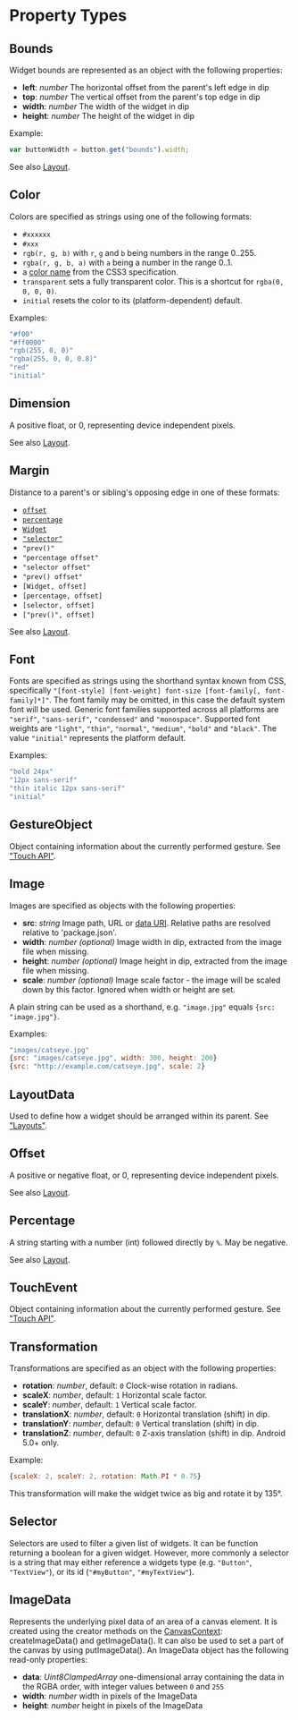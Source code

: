Property Types
==============

## Bounds

Widget bounds are represented as an object with the following properties:

* **left**: *number*
The horizontal offset from the parent's left edge in dip
* **top**: *number*
The vertical offset from the parent's top edge in dip
* **width**: *number*
The width of the widget in dip
* **height**: *number*
The height of the widget in dip

Example:
```js
var buttonWidth = button.get("bounds").width;
```

See also [Layout](layout.md).

## Color

Colors are specified as strings using one of the following formats:

* `#xxxxxx`
* `#xxx`
* `rgb(r, g, b)` with `r`, `g` and `b` being numbers in the range 0..255.
* `rgba(r, g, b, a)` with `a` being a number in the range 0..1.
* a [color name](http://www.w3.org/TR/css3-color/#html4) from the CSS3 specification.
* `transparent` sets a fully transparent color. This is a shortcut for `rgba(0, 0, 0, 0)`.
* `initial` resets the color to its (platform-dependent) default.

Examples:

```js
"#f00"
"#ff0000"
"rgb(255, 0, 0)"
"rgba(255, 0, 0, 0.8)"
"red"
"initial"
```

## Dimension

A positive float, or 0, representing device independent pixels.

See also [Layout](layout.md).

## Margin

Distance to a parent's or sibling's opposing edge in one of these formats:

* [`offset`](#offset)
* [`percentage`](#percentage)
* [`Widget`](api/Widget.md)
* [`"selector"`](#selector)
* `"prev()"`
* `"percentage offset"`
* `"selector offset"`
* `"prev() offset"`
* `[Widget, offset]`
* `[percentage, offset]`
* `[selector, offset]`
* `["prev()", offset]`

See also [Layout](layout.md).

## Font

Fonts are specified as strings using the shorthand syntax known from CSS, specifically `"[font-style] [font-weight] font-size [font-family[, font-family]*]"`. The font family may be omitted, in this case the default system font will be used. Generic font families supported across all platforms are `"serif"`, `"sans-serif"`, `"condensed"` and `"monospace"`. Supported font weights are `"light"`, `"thin"`, `"normal"`, `"medium"`, `"bold"` and `"black"`. The value `"initial"` represents the platform default.

Examples:

```js
"bold 24px"
"12px sans-serif"
"thin italic 12px sans-serif"
"initial"
```

## GestureObject

Object containing information about the currently performed gesture. See ["Touch API"](touch.md#gesture_object).

## Image

Images are specified as objects with the following properties:

* **src**: *string*
    Image path, URL or [data URI](https://en.wikipedia.org/wiki/Data_URI_scheme). Relative paths are resolved relative to 'package.json'.
* **width**: *number (optional)*
    Image width in dip, extracted from the image file when missing.
* **height**: *number (optional)*
    Image height in dip, extracted from the image file when missing.
* **scale**: *number (optional)*
    Image scale factor - the image will be scaled down by this factor. Ignored when width or height are set.

A plain string can be used as a shorthand, e.g. `"image.jpg"` equals `{src: "image.jpg"}`.

Examples:

```js
"images/catseye.jpg"
{src: "images/catseye.jpg", width: 300, height: 200}
{src: "http://example.com/catseye.jpg", scale: 2}
```

## LayoutData

Used to define how a widget should be arranged within its parent. See ["Layouts"](layout.md).

## Offset

A positive or negative float, or 0, representing device independent pixels.

See also [Layout](layout.md).

## Percentage

A string starting with a number (int) followed directly by `%`. May be negative.

See also [Layout](layout.md).

## TouchEvent

Object containing information about the currently performed gesture. See ["Touch API"](touch.md#touch_event_object).

## Transformation

Transformations are specified as an object with the following properties:

* **rotation**: *number*, default: `0`
    Clock-wise rotation in radians.
* **scaleX**: *number*, default: `1`
    Horizontal scale factor.
* **scaleY**: *number*, default: `1`
    Vertical scale factor.
* **translationX**: *number*, default: `0`
    Horizontal translation (shift) in dip.
* **translationY**: *number*, default: `0`
    Vertical translation (shift) in dip.
* **translationZ**: *number*, default: `0`
    Z-axis translation (shift) in dip. Android 5.0+ only.

Example:

```js
{scaleX: 2, scaleY: 2, rotation: Math.PI * 0.75}
```
This transformation will make the widget twice as big and rotate it by 135&deg;.

## Selector

Selectors are used to filter a given list of widgets. It can be function returning a boolean for a given widget.
However, more commonly a selector is a string that may either reference a widgets type (e.g. `"Button"`, `"TextView"`), or its id (`"#myButton"`, `"#myTextView"`).

## ImageData

Represents the underlying pixel data of an area of a canvas element. It is created using the creator methods on the [CanvasContext](api/CanvasContext.md): createImageData() and getImageData(). It can also be used to set a part of the canvas by using putImageData().
An ImageData object has the following read-only properties:
* **data**: *Uint8ClampedArray* one-dimensional array containing the data in the RGBA order, with integer values between `0` and `255`
* **width**: *number* width in pixels of the ImageData
* **height**: *number* height in pixels of the ImageData
